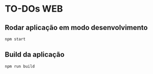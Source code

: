 # TO-DOs WEB

## Rodar aplicação em modo desenvolvimento
```npm start```

## Build da aplicação
```npm run build```